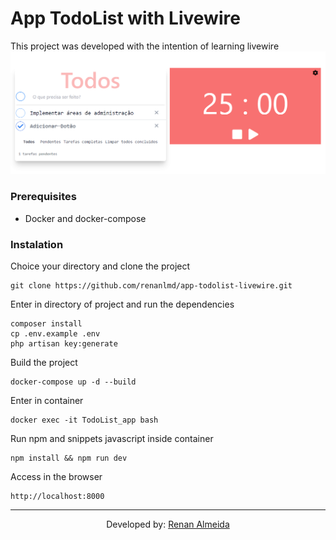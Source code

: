 # App TodoList with Livewire

This project was developed with the intention of learning livewire
<img src="/public/screenshot.png"/>
### Prerequisites
<!--ts-->
   * Docker and docker-compose
  
<!--te-->

### Instalation
Choice your directory and clone the project
```shell
git clone https://github.com/renanlmd/app-todolist-livewire.git
```
Enter in directory of project and run the dependencies
```shell
composer install
cp .env.example .env
php artisan key:generate
```
Build the project
```shell
docker-compose up -d --build
```
Enter in container
```shell
docker exec -it TodoList_app bash
```
Run npm and snippets javascript inside container
```shell
npm install && npm run dev
```
Access in the browser
```shell
http://localhost:8000
```
--- 
<p align="center">Developed by: <a href="https://github.com/renanlmd">Renan Almeida</a></p> 
